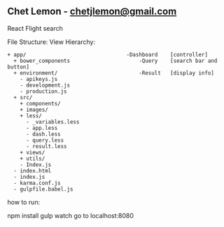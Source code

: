 Chet Lemon - chetjlemon@gmail.com
------------------------
React Flight search

File Structure:                       View Hierarchy:
```
+ app/                                -Dashboard    [controller]
  + bower_components                      -Query    [search bar and button]
  + environment/                          -Result   [display info]
    - apikeys.js
    - development.js                    
    - production.js
  + src/
    + components/
    + images/
    + less/
      - _variables.less
      - app.less
      - dash.less
      - query.less  
      - result.less
    + views/
    + utils/
    - Index.js
  - index.html
  - index.js
  - karma.conf.js
  - gulpfile.babel.js
```
how to run:

npm install
gulp watch
go to localhost:8080
